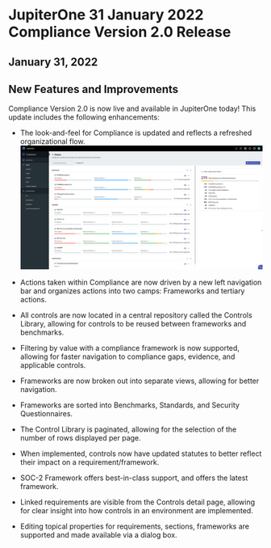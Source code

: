 # JupiterOne 31 January 2022 Compliance Version 2.0 Release
## January 31, 2022

## New Features and Improvements
Compliance Version 2.0 is now live and available in JupiterOne today! This update includes the following enhancements:

- The look-and-feel for Compliance is updated and reflects a refreshed organizational flow.
![](../assets/comv2.png)
 
- Actions taken within Compliance are now driven by a new left navigation bar and organizes actions into two camps: Frameworks and tertiary actions.

- All controls are now located in a central repository called the Controls Library, allowing for controls to be reused between frameworks and benchmarks. 

- Filtering by value with a compliance framework is now supported, allowing for faster navigation to compliance gaps, evidence, and applicable controls. 

- Frameworks are now broken out into separate views, allowing for better navigation. 
 * Frameworks are sorted into Benchmarks, Standards, and Security Questionnaires.

- The Control Library is paginated, allowing for the selection of the number of rows displayed per page.

- When implemented, controls now have updated statutes to better reflect their impact on a requirement/framework.

- SOC-2 Framework offers best-in-class support, and offers the latest framework.

- Linked requirements are visible from the Controls detail page, allowing for clear insight into how controls in an environment are implemented. 

- Editing topical properties for requirements, sections, frameworks are supported and made available via a dialog box. 
